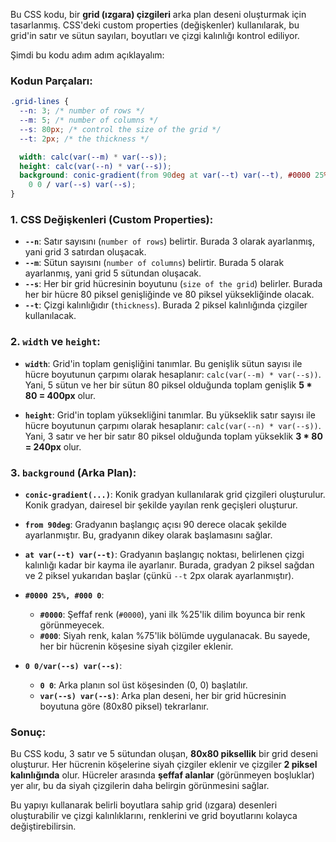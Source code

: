 Bu CSS kodu, bir **grid (ızgara) çizgileri** arka plan deseni oluşturmak için tasarlanmış. CSS'deki custom properties (değişkenler) kullanılarak, bu grid'in satır ve sütun sayıları, boyutları ve çizgi kalınlığı kontrol ediliyor.

Şimdi bu kodu adım adım açıklayalım:

### Kodun Parçaları:

```css
.grid-lines {
  --n: 3; /* number of rows */
  --m: 5; /* number of columns */
  --s: 80px; /* control the size of the grid */
  --t: 2px; /* the thickness */

  width: calc(var(--m) * var(--s));
  height: calc(var(--n) * var(--s));
  background: conic-gradient(from 90deg at var(--t) var(--t), #0000 25%, #000 0)
    0 0 / var(--s) var(--s);
}
```

### 1. **CSS Değişkenleri (Custom Properties):**

- **`--n`**: Satır sayısını (`number of rows`) belirtir. Burada 3 olarak ayarlanmış, yani grid 3 satırdan oluşacak.
- **`--m`**: Sütun sayısını (`number of columns`) belirtir. Burada 5 olarak ayarlanmış, yani grid 5 sütundan oluşacak.
- **`--s`**: Her bir grid hücresinin boyutunu (`size of the grid`) belirler. Burada her bir hücre 80 piksel genişliğinde ve 80 piksel yüksekliğinde olacak.
- **`--t`**: Çizgi kalınlığıdır (`thickness`). Burada 2 piksel kalınlığında çizgiler kullanılacak.

### 2. **`width` ve `height`:**

- **`width`**: Grid'in toplam genişliğini tanımlar. Bu genişlik sütun sayısı ile hücre boyutunun çarpımı olarak hesaplanır: `calc(var(--m) * var(--s))`. Yani, 5 sütun ve her bir sütun 80 piksel olduğunda toplam genişlik **5 \* 80 = 400px** olur.

- **`height`**: Grid'in toplam yüksekliğini tanımlar. Bu yükseklik satır sayısı ile hücre boyutunun çarpımı olarak hesaplanır: `calc(var(--n) * var(--s))`. Yani, 3 satır ve her bir satır 80 piksel olduğunda toplam yükseklik **3 \* 80 = 240px** olur.

### 3. **`background` (Arka Plan):**

- **`conic-gradient(...)`**: Konik gradyan kullanılarak grid çizgileri oluşturulur. Konik gradyan, dairesel bir şekilde yayılan renk geçişleri oluşturur.

- **`from 90deg`**: Gradyanın başlangıç açısı 90 derece olacak şekilde ayarlanmıştır. Bu, gradyanın dikey olarak başlamasını sağlar.

- **`at var(--t) var(--t)`**: Gradyanın başlangıç noktası, belirlenen çizgi kalınlığı kadar bir kayma ile ayarlanır. Burada, gradyan 2 piksel sağdan ve 2 piksel yukarıdan başlar (çünkü `--t` 2px olarak ayarlanmıştır).

- **`#0000 25%, #000 0`**:

  - **`#0000`**: Şeffaf renk (`#0000`), yani ilk %25'lik dilim boyunca bir renk görünmeyecek.
  - **`#000`**: Siyah renk, kalan %75'lik bölümde uygulanacak. Bu sayede, her bir hücrenin köşesine siyah çizgiler eklenir.

- **`0 0/var(--s) var(--s)`**:
  - **`0 0`**: Arka planın sol üst köşesinden (0, 0) başlatılır.
  - **`var(--s) var(--s)`**: Arka plan deseni, her bir grid hücresinin boyutuna göre (80x80 piksel) tekrarlanır.

### Sonuç:

Bu CSS kodu, 3 satır ve 5 sütundan oluşan, **80x80 piksellik** bir grid deseni oluşturur. Her hücrenin köşelerine siyah çizgiler eklenir ve çizgiler **2 piksel kalınlığında** olur. Hücreler arasında **şeffaf alanlar** (görünmeyen boşluklar) yer alır, bu da siyah çizgilerin daha belirgin görünmesini sağlar.

Bu yapıyı kullanarak belirli boyutlara sahip grid (ızgara) desenleri oluşturabilir ve çizgi kalınlıklarını, renklerini ve grid boyutlarını kolayca değiştirebilirsin.

